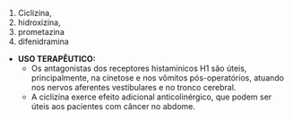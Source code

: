 
1. Ciclizina, 
2. hidroxizina, 
3. prometazina
4. difenidramina

- **USO TERAPÊUTICO:** 
	- Os antagonistas dos receptores histamínicos H1 são úteis, principalmente, na cinetose e nos vômitos pós-operatórios, atuando nos nervos aferentes vestibulares e no tronco cerebral.
	- A ciclizina exerce efeito adicional anticolinérgico, que podem ser úteis aos pacientes com câncer no abdome.



